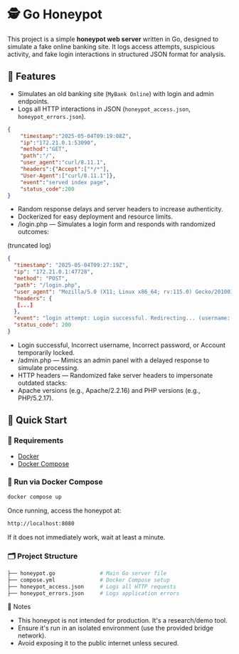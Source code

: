# 🕵️ Go Honeypot

This project is a simple **honeypot web server** written in Go, designed to simulate a fake online banking site. It logs access attempts, suspicious activity, and fake login interactions in structured JSON format for analysis.

## 🧠 Features

- Simulates an old banking site (`MyBank Online`) with login and admin endpoints.
- Logs all HTTP interactions in JSON (`honeypot_access.json`, `honeypot_errors.json`).
```json
{
	"timestamp":"2025-05-04T09:19:08Z",
	"ip":"172.21.0.1:53090",
	"method":"GET",
	"path":"/",
	"user_agent":"curl/8.11.1",
	"headers":{"Accept":["*/*"],
	"User-Agent":["curl/8.11.1"]},
	"event":"served index page",
	"status_code":200
}
```
- Random response delays and server headers to increase authenticity.
- Dockerized for easy deployment and resource limits.
- /login.php — Simulates a login form and responds with randomized outcomes:


(truncated log)
```json
{
  "timestamp": "2025-05-04T09:27:19Z",
  "ip": "172.21.0.1:47728",
  "method": "POST",
  "path": "/login.php",
  "user_agent": "Mozilla/5.0 (X11; Linux x86_64; rv:115.0) Gecko/20100101 Firefox/115.19.0",
  "headers": {
   [...]
  },
  "event": "login attempt: Login successful. Redirecting... (username: test, password: test)",
  "status_code": 200
}

```
 - Login successful, Incorrect username, Incorrect password, or Account temporarily locked.
- /admin.php — Mimics an admin panel with a delayed response to simulate processing.
- HTTP headers — Randomized fake server headers to impersonate outdated stacks:
 - Apache versions (e.g., Apache/2.2.16) and PHP versions (e.g., PHP/5.2.17).


## 🚀 Quick Start

### 🔧 Requirements

- [Docker](https://docs.docker.com/get-docker/)
- [Docker Compose](https://docs.docker.com/compose/)

### 🐳 Run via Docker Compose
```bash
docker compose up
```
Once running, access the honeypot at:
```bash
http://localhost:8080
```
If it does not immediately work, wait at least a minute.

### 🗂️ Project Structure
```bash
├── honeypot.go              # Main Go server file
├── compose.yml              # Docker Compose setup
├── honeypot_access.json     # Logs all HTTP requests
├── honeypot_errors.json     # Logs application errors
```

📝 Notes
- This honeypot is not intended for production. It's a research/demo tool.
- Ensure it's run in an isolated environment (use the provided bridge network).
- Avoid exposing it to the public internet unless secured.


